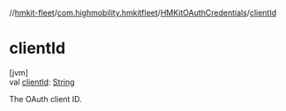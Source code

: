 //[hmkit-fleet](../../../index.md)/[com.highmobility.hmkitfleet](../index.md)/[HMKitOAuthCredentials](index.md)/[clientId](client-id.md)

# clientId

[jvm]\
val [clientId](client-id.md): [String](https://kotlinlang.org/api/latest/jvm/stdlib/kotlin/-string/index.html)

The OAuth client ID.
